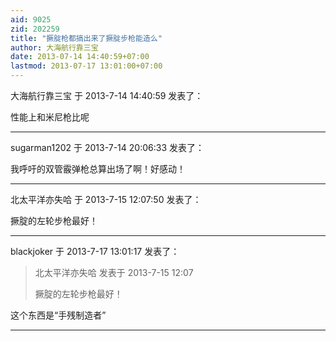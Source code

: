 ```yaml
---
aid: 9025
zid: 202259
title: "撅腚枪都搞出来了撅腚步枪能造么"
author: 大海航行靠三宝
date: 2013-07-14 14:40:59+07:00
lastmod: 2013-07-17 13:01:00+07:00
---
```


大海航行靠三宝 于 2013-7-14 14:40:59 发表了：

性能上和米尼枪比呢

---

sugarman1202 于 2013-7-14 20:06:33 发表了：

我呼吁的双管霰弹枪总算出场了啊！好感动！

---

北太平洋亦失哈 于 2013-7-15 12:07:50 发表了：

撅腚的左轮步枪最好！

---

blackjoker 于 2013-7-17 13:01:17 发表了：

> 北太平洋亦失哈 发表于 2013-7-15 12:07
>
> 撅腚的左轮步枪最好！

这个东西是“手残制造者”

---
